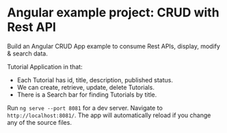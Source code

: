 # Angular example project: CRUD with Rest API

Build an Angular CRUD App example to consume Rest APIs, display, modify & search data.

Tutorial Application in that:
- Each Tutorial has id, title, description, published status.
- We can create, retrieve, update, delete Tutorials.
- There is a Search bar for finding Tutorials by title.

Run `ng serve --port 8081` for a dev server. Navigate to `http://localhost:8081/`. The app will automatically reload if you change any of the source files.


